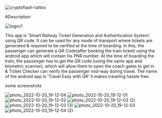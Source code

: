  ![cryptoflash-tattoo](https://user-images.githubusercontent.com/95966154/196968043-eca26b8c-4333-4dfe-8a7f-b5fff2765c4d.gif)
 
 
#Description


![logov1](https://user-images.githubusercontent.com/95966154/196966112-ba2ece49-700c-4a0e-b50b-21c68a458757.png)




This app is 'Smart Railway Ticket Generation and Authentication System' using QR code. It can be used for any mode of transport where tickets are generated & required to be verified at the time of boarding. In this, the passenger can generate a QR Code(after booking the train ticket) using the android app which will contain his PNR number. At the time of boarding the train, the passenger has to get the QR code (using the same app and biometric scanner), which will allow them to open the coach gates to get in & Ticket Checker can verify the passenger mid-way during travel. The name of the android app is 'Travel Easy with QR' it makes traveling hassle free.  


some screenshots 

![photo_2022-10-20_19-12-04](https://user-images.githubusercontent.com/95966154/196965257-20d2b4a4-5828-40cb-9b05-30516e0de858.jpg)
![photo_2022-10-20_19-12-01](https://user-images.githubusercontent.com/95966154/196965267-039be27c-bc4e-4d39-a003-83a93194045e.jpg)
![photo_2022-10-20_19-12-02](https://user-images.githubusercontent.com/95966154/196965272-c2f8c37b-5097-4a16-9d2b-71bd0ebe74cd.jpg)
![photo_2022-10-20_19-12-03 (2)](https://user-images.githubusercontent.com/95966154/196965277-8f3b398c-d8bd-426e-92a3-e8cd177d5087.jpg)
![photo_2022-10-20_19-12-03 (3)](https://user-images.githubusercontent.com/95966154/196965280-36bc5d79-5c1f-438d-923f-cfe13c4b3ba2.jpg)
![photo_2022-10-20_19-12-03](https://user-images.githubusercontent.com/95966154/196965284-e16d04a3-4178-424f-bf42-b3d6f8338ac4.jpg)
![photo_2022-10-20_19-12-04 (2)](https://user-images.githubusercontent.com/95966154/196965286-45b7c820-11b7-440f-9b73-80310130a1db.jpg)
